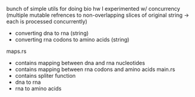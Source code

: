 bunch of simple utils for doing bio hw
I experimented w/ concurrency (multiple mutable refrences to non-overlapping slices of original string ->  each is processed concurrently)

- converting dna to rna (string)
- converting rna codons to amino acids (string)

maps.rs
 - contains mapping between dna and rna nucleotides
 - contains mapping between rna codons and amino acids
 main.rs
 - contains spliter function
 - dna to rna
 - rna to amino acids


